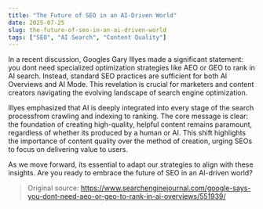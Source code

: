 ```yaml
---
title: "The Future of SEO in an AI-Driven World"
date: 2025-07-25
slug: the-future-of-seo-in-an-ai-driven-world
tags: ["SEO", "AI Search", "Content Quality"]
---
```


In a recent discussion, Googles Gary Illyes made a significant statement: you dont need specialized optimization strategies like AEO or GEO to rank in AI search. Instead, standard SEO practices are sufficient for both AI Overviews and AI Mode. This revelation is crucial for marketers and content creators navigating the evolving landscape of search engine optimization.

Illyes emphasized that AI is deeply integrated into every stage of the search processfrom crawling and indexing to ranking. The core message is clear: the foundation of creating high-quality, helpful content remains paramount, regardless of whether its produced by a human or AI. This shift highlights the importance of content quality over the method of creation, urging SEOs to focus on delivering value to users.

As we move forward, its essential to adapt our strategies to align with these insights. Are you ready to embrace the future of SEO in an AI-driven world?
> Original source: https://www.searchenginejournal.com/google-says-you-dont-need-aeo-or-geo-to-rank-in-ai-overviews/551939/